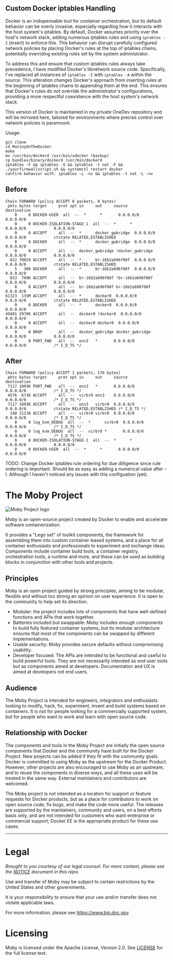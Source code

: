## Custom Docker iptables Handling

Docker is an indispensable tool for container orchestration, but its default behavior can be overly invasive, especially regarding how it interacts with the host system's iptables. By default, Docker assumes priority over the host's network stack, adding numerous iptables rules and using `iptables -I` (insert) to enforce this. This behavior can disrupt carefully configured network policies by placing Docker's rules at the top of iptables chains, potentially overriding existing rules set by the system administrator.

To address this and ensure that custom iptables rules always take precedence, I have modified Docker's libnetwork source code. Specifically, I've replaced all instances of `iptables -I` with `iptables -A` within the source. This alteration changes Docker's approach from inserting rules at the beginning of iptables chains to appending them at the end. This ensures that Docker's rules do not override the administrator's configurations, providing a more respectful coexistence with the host system's network stack.

This version of Docker is maintained in my private OneDev repository and will be mirrored here, tailored for environments where precise control over network policies is paramount.

Usage:
```
git clone
cd MutinyOnTheDocker
make
mv /usr/bin/dockerd /usr/bin/xdocker (backup)
cp bundles/binary/dockerd /usr/bin/dockerd
iptables -F && iptables -X && iptables -t nat -F && ./yourfirewallscript.sh && systemctl restart docker
confirm behavior with: iptables -L -nv && iptables -t nat -L -nv
```

## Before
```
Chain FORWARD (policy ACCEPT 0 packets, 0 bytes)
 pkts bytes target     prot opt in     out     source               destination
    0     0 DOCKER-USER  all  --  *      *       0.0.0.0/0            0.0.0.0/0            
    0     0 DOCKER-ISOLATION-STAGE-1  all  --  *      *       0.0.0.0/0            0.0.0.0/0            
    0     0 ACCEPT     all  --  *      docker_gwbridge  0.0.0.0/0            0.0.0.0/0            ctstate RELATED,ESTABLISHED
    0     0 DOCKER     all  --  *      docker_gwbridge  0.0.0.0/0            0.0.0.0/0           
    0     0 ACCEPT     all  --  docker_gwbridge !docker_gwbridge  0.0.0.0/0            0.0.0.0/0           
  822 70029 ACCEPT     all  --  *      br-16b2a696f08f  0.0.0.0/0            0.0.0.0/0            ctstate RELATED,ESTABLISHED
    5   300 DOCKER     all  --  *      br-16b2a696f08f  0.0.0.0/0            0.0.0.0/0           
  833  709K ACCEPT     all  --  br-16b2a696f08f !br-16b2a696f08f  0.0.0.0/0            0.0.0.0/0           
    0     0 ACCEPT     all  --  br-16b2a696f08f br-16b2a696f08f  0.0.0.0/0            0.0.0.0/0           
61323  135M ACCEPT     all  --  *      docker0  0.0.0.0/0            0.0.0.0/0            ctstate RELATED,ESTABLISHED
    0     0 DOCKER     all  --  *      docker0  0.0.0.0/0            0.0.0.0/0           
49401 2978K ACCEPT     all  --  docker0 !docker0  0.0.0.0/0            0.0.0.0/0           
    0     0 ACCEPT     all  --  docker0 docker0  0.0.0.0/0            0.0.0.0/0                    
    0     0 DROP       all  --  docker_gwbridge docker_gwbridge  0.0.0.0/0            0.0.0.0/0           
    0     0 PORT_FWD   all  --  ens3   *       0.0.0.0/0            0.0.0.0/0            /* I_D_TS */
```

## After
```
Chain FORWARD (policy ACCEPT 1 packets, 176 bytes)
 pkts bytes target     prot opt in     out     source               destination         
 7117 1093K PORT_FWD   all  --  ens3   *       0.0.0.0/0            0.0.0.0/0            /* I_D_TS */
 4576  671K ACCEPT     all  --  virbr0 ens3    0.0.0.0/0            0.0.0.0/0            /* I_D_TS */
 7117 1093K ACCEPT     all  --  ens3   virbr0  0.0.0.0/0            0.0.0.0/0            ctstate RELATED,ESTABLISHED /* I_D_TS */
  148 21238 ACCEPT     all  --  virbr0 virbr0  0.0.0.0/0            0.0.0.0/0            /* I_D_TS */
    0     0 log_kvm_DEBUG  all  --  *      virbr0  0.0.0.0/0            0.0.0.0/0            /* I_D_TS */
    0     0 log_kvm_DEBUG  all  --  virbr0 *       0.0.0.0/0            0.0.0.0/0            /* I_D_TS */
    0     0 DOCKER-ISOLATION-STAGE-1  all  --  *      *       0.0.0.0/0            0.0.0.0/0           
    0     0 DOCKER-USER  all  --  *      *       0.0.0.0/0            0.0.0.0/0           
```

TODO: Change Docker iptables rule ordering for due dilligence since rule ordering is important. Should be as easy as adding a numerical value after -I.
Although I haven't noticed any issues with this configuation (yet).



The Moby Project
================

![Moby Project logo](docs/static_files/moby-project-logo.png "The Moby Project")

Moby is an open-source project created by Docker to enable and accelerate software containerization.

It provides a "Lego set" of toolkit components, the framework for assembling them into custom container-based systems, and a place for all container enthusiasts and professionals to experiment and exchange ideas.
Components include container build tools, a container registry, orchestration tools, a runtime and more, and these can be used as building blocks in conjunction with other tools and projects.

## Principles

Moby is an open project guided by strong principles, aiming to be modular, flexible and without too strong an opinion on user experience.
It is open to the community to help set its direction.

- Modular: the project includes lots of components that have well-defined functions and APIs that work together.
- Batteries included but swappable: Moby includes enough components to build fully featured container systems, but its modular architecture ensures that most of the components can be swapped by different implementations.
- Usable security: Moby provides secure defaults without compromising usability.
- Developer focused: The APIs are intended to be functional and useful to build powerful tools.
They are not necessarily intended as end user tools but as components aimed at developers.
Documentation and UX is aimed at developers not end users.

## Audience

The Moby Project is intended for engineers, integrators and enthusiasts looking to modify, hack, fix, experiment, invent and build systems based on containers.
It is not for people looking for a commercially supported system, but for people who want to work and learn with open source code.

## Relationship with Docker

The components and tools in the Moby Project are initially the open source components that Docker and the community have built for the Docker Project.
New projects can be added if they fit with the community goals. Docker is committed to using Moby as the upstream for the Docker Product.
However, other projects are also encouraged to use Moby as an upstream, and to reuse the components in diverse ways, and all these uses will be treated in the same way. External maintainers and contributors are welcomed.

The Moby project is not intended as a location for support or feature requests for Docker products, but as a place for contributors to work on open source code, fix bugs, and make the code more useful.
The releases are supported by the maintainers, community and users, on a best efforts basis only, and are not intended for customers who want enterprise or commercial support; Docker EE is the appropriate product for these use cases.

-----

Legal
=====

*Brought to you courtesy of our legal counsel. For more context,
please see the [NOTICE](https://github.com/moby/moby/blob/master/NOTICE) document in this repo.*

Use and transfer of Moby may be subject to certain restrictions by the
United States and other governments.

It is your responsibility to ensure that your use and/or transfer does not
violate applicable laws.

For more information, please see https://www.bis.doc.gov

Licensing
=========
Moby is licensed under the Apache License, Version 2.0. See
[LICENSE](https://github.com/moby/moby/blob/master/LICENSE) for the full
license text.
